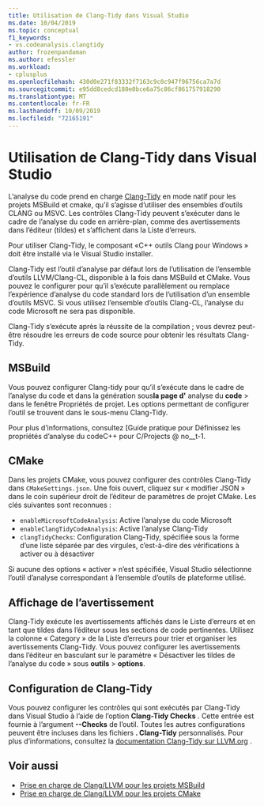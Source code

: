 ```yaml
---
title: Utilisation de Clang-Tidy dans Visual Studio
ms.date: 10/04/2019
ms.topic: conceptual
f1_keywords:
- vs.codeanalysis.clangtidy
author: frozenpandaman
ms.author: efessler
ms.workload:
- cplusplus
ms.openlocfilehash: 430d0e271f83332f7163c9c0c947f96756ca7a7d
ms.sourcegitcommit: e95dd8cedcd180e0bce6a75c86cf861757918290
ms.translationtype: MT
ms.contentlocale: fr-FR
ms.lasthandoff: 10/09/2019
ms.locfileid: "72165191"
---
```

# <a name="using-clang-tidy-in-visual-studio"></a>Utilisation de Clang-Tidy dans Visual Studio

L’analyse du code prend en charge [Clang-Tidy](https://clang.llvm.org/extra/clang-tidy/) en mode natif pour les projets MSBuild et cmake, qu’il s’agisse d’utiliser des ensembles d’outils CLANG ou MSVC. Les contrôles Clang-Tidy peuvent s’exécuter dans le cadre de l’analyse du code en arrière-plan, comme des avertissements dans l’éditeur (tildes) et s’affichent dans la Liste d’erreurs.

Pour utiliser Clang-Tidy, le composant «C++ outils Clang pour Windows » doit être installé via le Visual Studio installer.

Clang-Tidy est l’outil d’analyse par défaut lors de l’utilisation de l’ensemble d’outils LLVM/Clang-CL, disponible à la fois dans MSBuild et CMake. Vous pouvez le configurer pour qu’il s’exécute parallèlement ou remplace l’expérience d’analyse du code standard lors de l’utilisation d’un ensemble d’outils MSVC. Si vous utilisez l’ensemble d’outils Clang-CL, l’analyse du code Microsoft ne sera pas disponible.

Clang-Tidy s’exécute après la réussite de la compilation ; vous devrez peut-être résoudre les erreurs de code source pour obtenir les résultats Clang-Tidy.


## <a name="msbuild"></a>MSBuild

Vous pouvez configurer Clang-tidy pour qu’il s’exécute dans le cadre de l’analyse du code et dans la génération sous**la page d'** analyse du **code** >  dans le fenêtre Propriétés de projet. Les options permettant de configurer l’outil se trouvent dans le sous-menu Clang-Tidy.

Pour plus d’informations, consultez [Guide pratique pour Définissez les propriétés d’analyse du codeC++ pour C/Projects @ no__t-1.

## <a name="cmake"></a>CMake

Dans les projets CMake, vous pouvez configurer des contrôles Clang-Tidy dans `CMakeSettings.json`. Une fois ouvert, cliquez sur « modifier JSON » dans le coin supérieur droit de l’éditeur de paramètres de projet CMake. Les clés suivantes sont reconnues :

- `enableMicrosoftCodeAnalysis`: Active l’analyse du code Microsoft
- `enableClangTidyCodeAnalysis`: Active l’analyse Clang-Tidy
- `clangTidyChecks`: Configuration Clang-Tidy, spécifiée sous la forme d’une liste séparée par des virgules, c’est-à-dire des vérifications à activer ou à désactiver

Si aucune des options « activer » n’est spécifiée, Visual Studio sélectionne l’outil d’analyse correspondant à l’ensemble d’outils de plateforme utilisé.

## <a name="warning-display"></a>Affichage de l’avertissement

Clang-Tidy exécute les avertissements affichés dans le Liste d’erreurs et en tant que tildes dans l’éditeur sous les sections de code pertinentes. Utilisez la colonne « Category » de la Liste d’erreurs pour trier et organiser les avertissements Clang-Tidy. Vous pouvez configurer les avertissements dans l’éditeur en basculant sur le paramètre « Désactiver les tildes de l’analyse du code » sous **outils** > **options**.

## <a name="clang-tidy-configuration"></a>Configuration de Clang-Tidy

Vous pouvez configurer les contrôles qui sont exécutés par Clang-Tidy dans Visual Studio à l’aide de l’option **Clang-Tidy Checks** . Cette entrée est fournie à l’argument **--Checks** de l’outil. Toutes les autres configurations peuvent être incluses dans les fichiers **. Clang-Tidy** personnalisés. Pour plus d’informations, consultez la [documentation Clang-Tidy sur LLVM.org](https://clang.llvm.org/extra/clang-tidy/) .

## <a name="see-also"></a>Voir aussi

- [Prise en charge de Clang/LLVM pour les projets MSBuild](https://aka.ms/cpp/clangmsbuild)
- [Prise en charge de Clang/LLVM pour les projets CMake](https://aka.ms/cpp/clangcmake)
